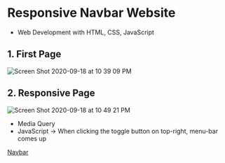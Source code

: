 # Responsive Navbar Website

 * Web Development with HTML, CSS, JavaScript
 
 
## 1. First Page
![Screen Shot 2020-09-18 at 10 39 09 PM](https://user-images.githubusercontent.com/8447473/93588907-2c654600-fa00-11ea-88c9-3c1dcf6b9dc3.png)

## 2. Responsive Page
![Screen Shot 2020-09-18 at 10 49 21 PM](https://user-images.githubusercontent.com/8447473/93589677-4e12fd00-fa01-11ea-85b3-bf7f32c18c61.png)

* Media Query
* JavaScript -> When clicking the toggle button on top-right, menu-bar comes up

[Navbar](https://songjayden.github.io/navbar/)
